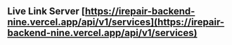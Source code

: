## Live Link Server [https://irepair-backend-nine.vercel.app/api/v1/services](https://irepair-backend-nine.vercel.app/api/v1/services)
